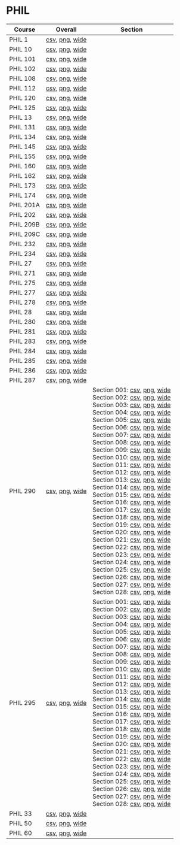 # PHIL

| Course | Overall | Section |
| ------ | ------- | ------- |
| PHIL 1 | [csv](https://github.com/UCSD-Historical-Enrollment-Data/2025Spring/blob/main/overall/PHIL%201.csv), [png](https://raw.githubusercontent.com/UCSD-Historical-Enrollment-Data/2025Spring/main/plot_overall/PHIL%201.png), [wide](https://raw.githubusercontent.com/UCSD-Historical-Enrollment-Data/2025Spring/main/plot_overall_wide/PHIL%201.png) |  |
| PHIL 10 | [csv](https://github.com/UCSD-Historical-Enrollment-Data/2025Spring/blob/main/overall/PHIL%2010.csv), [png](https://raw.githubusercontent.com/UCSD-Historical-Enrollment-Data/2025Spring/main/plot_overall/PHIL%2010.png), [wide](https://raw.githubusercontent.com/UCSD-Historical-Enrollment-Data/2025Spring/main/plot_overall_wide/PHIL%2010.png) |  |
| PHIL 101 | [csv](https://github.com/UCSD-Historical-Enrollment-Data/2025Spring/blob/main/overall/PHIL%20101.csv), [png](https://raw.githubusercontent.com/UCSD-Historical-Enrollment-Data/2025Spring/main/plot_overall/PHIL%20101.png), [wide](https://raw.githubusercontent.com/UCSD-Historical-Enrollment-Data/2025Spring/main/plot_overall_wide/PHIL%20101.png) |  |
| PHIL 102 | [csv](https://github.com/UCSD-Historical-Enrollment-Data/2025Spring/blob/main/overall/PHIL%20102.csv), [png](https://raw.githubusercontent.com/UCSD-Historical-Enrollment-Data/2025Spring/main/plot_overall/PHIL%20102.png), [wide](https://raw.githubusercontent.com/UCSD-Historical-Enrollment-Data/2025Spring/main/plot_overall_wide/PHIL%20102.png) |  |
| PHIL 108 | [csv](https://github.com/UCSD-Historical-Enrollment-Data/2025Spring/blob/main/overall/PHIL%20108.csv), [png](https://raw.githubusercontent.com/UCSD-Historical-Enrollment-Data/2025Spring/main/plot_overall/PHIL%20108.png), [wide](https://raw.githubusercontent.com/UCSD-Historical-Enrollment-Data/2025Spring/main/plot_overall_wide/PHIL%20108.png) |  |
| PHIL 112 | [csv](https://github.com/UCSD-Historical-Enrollment-Data/2025Spring/blob/main/overall/PHIL%20112.csv), [png](https://raw.githubusercontent.com/UCSD-Historical-Enrollment-Data/2025Spring/main/plot_overall/PHIL%20112.png), [wide](https://raw.githubusercontent.com/UCSD-Historical-Enrollment-Data/2025Spring/main/plot_overall_wide/PHIL%20112.png) |  |
| PHIL 120 | [csv](https://github.com/UCSD-Historical-Enrollment-Data/2025Spring/blob/main/overall/PHIL%20120.csv), [png](https://raw.githubusercontent.com/UCSD-Historical-Enrollment-Data/2025Spring/main/plot_overall/PHIL%20120.png), [wide](https://raw.githubusercontent.com/UCSD-Historical-Enrollment-Data/2025Spring/main/plot_overall_wide/PHIL%20120.png) |  |
| PHIL 125 | [csv](https://github.com/UCSD-Historical-Enrollment-Data/2025Spring/blob/main/overall/PHIL%20125.csv), [png](https://raw.githubusercontent.com/UCSD-Historical-Enrollment-Data/2025Spring/main/plot_overall/PHIL%20125.png), [wide](https://raw.githubusercontent.com/UCSD-Historical-Enrollment-Data/2025Spring/main/plot_overall_wide/PHIL%20125.png) |  |
| PHIL 13 | [csv](https://github.com/UCSD-Historical-Enrollment-Data/2025Spring/blob/main/overall/PHIL%2013.csv), [png](https://raw.githubusercontent.com/UCSD-Historical-Enrollment-Data/2025Spring/main/plot_overall/PHIL%2013.png), [wide](https://raw.githubusercontent.com/UCSD-Historical-Enrollment-Data/2025Spring/main/plot_overall_wide/PHIL%2013.png) |  |
| PHIL 131 | [csv](https://github.com/UCSD-Historical-Enrollment-Data/2025Spring/blob/main/overall/PHIL%20131.csv), [png](https://raw.githubusercontent.com/UCSD-Historical-Enrollment-Data/2025Spring/main/plot_overall/PHIL%20131.png), [wide](https://raw.githubusercontent.com/UCSD-Historical-Enrollment-Data/2025Spring/main/plot_overall_wide/PHIL%20131.png) |  |
| PHIL 134 | [csv](https://github.com/UCSD-Historical-Enrollment-Data/2025Spring/blob/main/overall/PHIL%20134.csv), [png](https://raw.githubusercontent.com/UCSD-Historical-Enrollment-Data/2025Spring/main/plot_overall/PHIL%20134.png), [wide](https://raw.githubusercontent.com/UCSD-Historical-Enrollment-Data/2025Spring/main/plot_overall_wide/PHIL%20134.png) |  |
| PHIL 145 | [csv](https://github.com/UCSD-Historical-Enrollment-Data/2025Spring/blob/main/overall/PHIL%20145.csv), [png](https://raw.githubusercontent.com/UCSD-Historical-Enrollment-Data/2025Spring/main/plot_overall/PHIL%20145.png), [wide](https://raw.githubusercontent.com/UCSD-Historical-Enrollment-Data/2025Spring/main/plot_overall_wide/PHIL%20145.png) |  |
| PHIL 155 | [csv](https://github.com/UCSD-Historical-Enrollment-Data/2025Spring/blob/main/overall/PHIL%20155.csv), [png](https://raw.githubusercontent.com/UCSD-Historical-Enrollment-Data/2025Spring/main/plot_overall/PHIL%20155.png), [wide](https://raw.githubusercontent.com/UCSD-Historical-Enrollment-Data/2025Spring/main/plot_overall_wide/PHIL%20155.png) |  |
| PHIL 160 | [csv](https://github.com/UCSD-Historical-Enrollment-Data/2025Spring/blob/main/overall/PHIL%20160.csv), [png](https://raw.githubusercontent.com/UCSD-Historical-Enrollment-Data/2025Spring/main/plot_overall/PHIL%20160.png), [wide](https://raw.githubusercontent.com/UCSD-Historical-Enrollment-Data/2025Spring/main/plot_overall_wide/PHIL%20160.png) |  |
| PHIL 162 | [csv](https://github.com/UCSD-Historical-Enrollment-Data/2025Spring/blob/main/overall/PHIL%20162.csv), [png](https://raw.githubusercontent.com/UCSD-Historical-Enrollment-Data/2025Spring/main/plot_overall/PHIL%20162.png), [wide](https://raw.githubusercontent.com/UCSD-Historical-Enrollment-Data/2025Spring/main/plot_overall_wide/PHIL%20162.png) |  |
| PHIL 173 | [csv](https://github.com/UCSD-Historical-Enrollment-Data/2025Spring/blob/main/overall/PHIL%20173.csv), [png](https://raw.githubusercontent.com/UCSD-Historical-Enrollment-Data/2025Spring/main/plot_overall/PHIL%20173.png), [wide](https://raw.githubusercontent.com/UCSD-Historical-Enrollment-Data/2025Spring/main/plot_overall_wide/PHIL%20173.png) |  |
| PHIL 174 | [csv](https://github.com/UCSD-Historical-Enrollment-Data/2025Spring/blob/main/overall/PHIL%20174.csv), [png](https://raw.githubusercontent.com/UCSD-Historical-Enrollment-Data/2025Spring/main/plot_overall/PHIL%20174.png), [wide](https://raw.githubusercontent.com/UCSD-Historical-Enrollment-Data/2025Spring/main/plot_overall_wide/PHIL%20174.png) |  |
| PHIL 201A | [csv](https://github.com/UCSD-Historical-Enrollment-Data/2025Spring/blob/main/overall/PHIL%20201A.csv), [png](https://raw.githubusercontent.com/UCSD-Historical-Enrollment-Data/2025Spring/main/plot_overall/PHIL%20201A.png), [wide](https://raw.githubusercontent.com/UCSD-Historical-Enrollment-Data/2025Spring/main/plot_overall_wide/PHIL%20201A.png) |  |
| PHIL 202 | [csv](https://github.com/UCSD-Historical-Enrollment-Data/2025Spring/blob/main/overall/PHIL%20202.csv), [png](https://raw.githubusercontent.com/UCSD-Historical-Enrollment-Data/2025Spring/main/plot_overall/PHIL%20202.png), [wide](https://raw.githubusercontent.com/UCSD-Historical-Enrollment-Data/2025Spring/main/plot_overall_wide/PHIL%20202.png) |  |
| PHIL 209B | [csv](https://github.com/UCSD-Historical-Enrollment-Data/2025Spring/blob/main/overall/PHIL%20209B.csv), [png](https://raw.githubusercontent.com/UCSD-Historical-Enrollment-Data/2025Spring/main/plot_overall/PHIL%20209B.png), [wide](https://raw.githubusercontent.com/UCSD-Historical-Enrollment-Data/2025Spring/main/plot_overall_wide/PHIL%20209B.png) |  |
| PHIL 209C | [csv](https://github.com/UCSD-Historical-Enrollment-Data/2025Spring/blob/main/overall/PHIL%20209C.csv), [png](https://raw.githubusercontent.com/UCSD-Historical-Enrollment-Data/2025Spring/main/plot_overall/PHIL%20209C.png), [wide](https://raw.githubusercontent.com/UCSD-Historical-Enrollment-Data/2025Spring/main/plot_overall_wide/PHIL%20209C.png) |  |
| PHIL 232 | [csv](https://github.com/UCSD-Historical-Enrollment-Data/2025Spring/blob/main/overall/PHIL%20232.csv), [png](https://raw.githubusercontent.com/UCSD-Historical-Enrollment-Data/2025Spring/main/plot_overall/PHIL%20232.png), [wide](https://raw.githubusercontent.com/UCSD-Historical-Enrollment-Data/2025Spring/main/plot_overall_wide/PHIL%20232.png) |  |
| PHIL 234 | [csv](https://github.com/UCSD-Historical-Enrollment-Data/2025Spring/blob/main/overall/PHIL%20234.csv), [png](https://raw.githubusercontent.com/UCSD-Historical-Enrollment-Data/2025Spring/main/plot_overall/PHIL%20234.png), [wide](https://raw.githubusercontent.com/UCSD-Historical-Enrollment-Data/2025Spring/main/plot_overall_wide/PHIL%20234.png) |  |
| PHIL 27 | [csv](https://github.com/UCSD-Historical-Enrollment-Data/2025Spring/blob/main/overall/PHIL%2027.csv), [png](https://raw.githubusercontent.com/UCSD-Historical-Enrollment-Data/2025Spring/main/plot_overall/PHIL%2027.png), [wide](https://raw.githubusercontent.com/UCSD-Historical-Enrollment-Data/2025Spring/main/plot_overall_wide/PHIL%2027.png) |  |
| PHIL 271 | [csv](https://github.com/UCSD-Historical-Enrollment-Data/2025Spring/blob/main/overall/PHIL%20271.csv), [png](https://raw.githubusercontent.com/UCSD-Historical-Enrollment-Data/2025Spring/main/plot_overall/PHIL%20271.png), [wide](https://raw.githubusercontent.com/UCSD-Historical-Enrollment-Data/2025Spring/main/plot_overall_wide/PHIL%20271.png) |  |
| PHIL 275 | [csv](https://github.com/UCSD-Historical-Enrollment-Data/2025Spring/blob/main/overall/PHIL%20275.csv), [png](https://raw.githubusercontent.com/UCSD-Historical-Enrollment-Data/2025Spring/main/plot_overall/PHIL%20275.png), [wide](https://raw.githubusercontent.com/UCSD-Historical-Enrollment-Data/2025Spring/main/plot_overall_wide/PHIL%20275.png) |  |
| PHIL 277 | [csv](https://github.com/UCSD-Historical-Enrollment-Data/2025Spring/blob/main/overall/PHIL%20277.csv), [png](https://raw.githubusercontent.com/UCSD-Historical-Enrollment-Data/2025Spring/main/plot_overall/PHIL%20277.png), [wide](https://raw.githubusercontent.com/UCSD-Historical-Enrollment-Data/2025Spring/main/plot_overall_wide/PHIL%20277.png) |  |
| PHIL 278 | [csv](https://github.com/UCSD-Historical-Enrollment-Data/2025Spring/blob/main/overall/PHIL%20278.csv), [png](https://raw.githubusercontent.com/UCSD-Historical-Enrollment-Data/2025Spring/main/plot_overall/PHIL%20278.png), [wide](https://raw.githubusercontent.com/UCSD-Historical-Enrollment-Data/2025Spring/main/plot_overall_wide/PHIL%20278.png) |  |
| PHIL 28 | [csv](https://github.com/UCSD-Historical-Enrollment-Data/2025Spring/blob/main/overall/PHIL%2028.csv), [png](https://raw.githubusercontent.com/UCSD-Historical-Enrollment-Data/2025Spring/main/plot_overall/PHIL%2028.png), [wide](https://raw.githubusercontent.com/UCSD-Historical-Enrollment-Data/2025Spring/main/plot_overall_wide/PHIL%2028.png) |  |
| PHIL 280 | [csv](https://github.com/UCSD-Historical-Enrollment-Data/2025Spring/blob/main/overall/PHIL%20280.csv), [png](https://raw.githubusercontent.com/UCSD-Historical-Enrollment-Data/2025Spring/main/plot_overall/PHIL%20280.png), [wide](https://raw.githubusercontent.com/UCSD-Historical-Enrollment-Data/2025Spring/main/plot_overall_wide/PHIL%20280.png) |  |
| PHIL 281 | [csv](https://github.com/UCSD-Historical-Enrollment-Data/2025Spring/blob/main/overall/PHIL%20281.csv), [png](https://raw.githubusercontent.com/UCSD-Historical-Enrollment-Data/2025Spring/main/plot_overall/PHIL%20281.png), [wide](https://raw.githubusercontent.com/UCSD-Historical-Enrollment-Data/2025Spring/main/plot_overall_wide/PHIL%20281.png) |  |
| PHIL 283 | [csv](https://github.com/UCSD-Historical-Enrollment-Data/2025Spring/blob/main/overall/PHIL%20283.csv), [png](https://raw.githubusercontent.com/UCSD-Historical-Enrollment-Data/2025Spring/main/plot_overall/PHIL%20283.png), [wide](https://raw.githubusercontent.com/UCSD-Historical-Enrollment-Data/2025Spring/main/plot_overall_wide/PHIL%20283.png) |  |
| PHIL 284 | [csv](https://github.com/UCSD-Historical-Enrollment-Data/2025Spring/blob/main/overall/PHIL%20284.csv), [png](https://raw.githubusercontent.com/UCSD-Historical-Enrollment-Data/2025Spring/main/plot_overall/PHIL%20284.png), [wide](https://raw.githubusercontent.com/UCSD-Historical-Enrollment-Data/2025Spring/main/plot_overall_wide/PHIL%20284.png) |  |
| PHIL 285 | [csv](https://github.com/UCSD-Historical-Enrollment-Data/2025Spring/blob/main/overall/PHIL%20285.csv), [png](https://raw.githubusercontent.com/UCSD-Historical-Enrollment-Data/2025Spring/main/plot_overall/PHIL%20285.png), [wide](https://raw.githubusercontent.com/UCSD-Historical-Enrollment-Data/2025Spring/main/plot_overall_wide/PHIL%20285.png) |  |
| PHIL 286 | [csv](https://github.com/UCSD-Historical-Enrollment-Data/2025Spring/blob/main/overall/PHIL%20286.csv), [png](https://raw.githubusercontent.com/UCSD-Historical-Enrollment-Data/2025Spring/main/plot_overall/PHIL%20286.png), [wide](https://raw.githubusercontent.com/UCSD-Historical-Enrollment-Data/2025Spring/main/plot_overall_wide/PHIL%20286.png) |  |
| PHIL 287 | [csv](https://github.com/UCSD-Historical-Enrollment-Data/2025Spring/blob/main/overall/PHIL%20287.csv), [png](https://raw.githubusercontent.com/UCSD-Historical-Enrollment-Data/2025Spring/main/plot_overall/PHIL%20287.png), [wide](https://raw.githubusercontent.com/UCSD-Historical-Enrollment-Data/2025Spring/main/plot_overall_wide/PHIL%20287.png) |  |
| PHIL 290 | [csv](https://github.com/UCSD-Historical-Enrollment-Data/2025Spring/blob/main/overall/PHIL%20290.csv), [png](https://raw.githubusercontent.com/UCSD-Historical-Enrollment-Data/2025Spring/main/plot_overall/PHIL%20290.png), [wide](https://raw.githubusercontent.com/UCSD-Historical-Enrollment-Data/2025Spring/main/plot_overall_wide/PHIL%20290.png) | Section 001: [csv](https://github.com/UCSD-Historical-Enrollment-Data/2025Spring/blob/main/section/PHIL%20290_001.csv), [png](https://raw.githubusercontent.com/UCSD-Historical-Enrollment-Data/2025Spring/main/plot_section/PHIL%20290_001.png), [wide](https://raw.githubusercontent.com/UCSD-Historical-Enrollment-Data/2025Spring/main/plot_section_wide/PHIL%20290_001.png)<br>Section 002: [csv](https://github.com/UCSD-Historical-Enrollment-Data/2025Spring/blob/main/section/PHIL%20290_002.csv), [png](https://raw.githubusercontent.com/UCSD-Historical-Enrollment-Data/2025Spring/main/plot_section/PHIL%20290_002.png), [wide](https://raw.githubusercontent.com/UCSD-Historical-Enrollment-Data/2025Spring/main/plot_section_wide/PHIL%20290_002.png)<br>Section 003: [csv](https://github.com/UCSD-Historical-Enrollment-Data/2025Spring/blob/main/section/PHIL%20290_003.csv), [png](https://raw.githubusercontent.com/UCSD-Historical-Enrollment-Data/2025Spring/main/plot_section/PHIL%20290_003.png), [wide](https://raw.githubusercontent.com/UCSD-Historical-Enrollment-Data/2025Spring/main/plot_section_wide/PHIL%20290_003.png)<br>Section 004: [csv](https://github.com/UCSD-Historical-Enrollment-Data/2025Spring/blob/main/section/PHIL%20290_004.csv), [png](https://raw.githubusercontent.com/UCSD-Historical-Enrollment-Data/2025Spring/main/plot_section/PHIL%20290_004.png), [wide](https://raw.githubusercontent.com/UCSD-Historical-Enrollment-Data/2025Spring/main/plot_section_wide/PHIL%20290_004.png)<br>Section 005: [csv](https://github.com/UCSD-Historical-Enrollment-Data/2025Spring/blob/main/section/PHIL%20290_005.csv), [png](https://raw.githubusercontent.com/UCSD-Historical-Enrollment-Data/2025Spring/main/plot_section/PHIL%20290_005.png), [wide](https://raw.githubusercontent.com/UCSD-Historical-Enrollment-Data/2025Spring/main/plot_section_wide/PHIL%20290_005.png)<br>Section 006: [csv](https://github.com/UCSD-Historical-Enrollment-Data/2025Spring/blob/main/section/PHIL%20290_006.csv), [png](https://raw.githubusercontent.com/UCSD-Historical-Enrollment-Data/2025Spring/main/plot_section/PHIL%20290_006.png), [wide](https://raw.githubusercontent.com/UCSD-Historical-Enrollment-Data/2025Spring/main/plot_section_wide/PHIL%20290_006.png)<br>Section 007: [csv](https://github.com/UCSD-Historical-Enrollment-Data/2025Spring/blob/main/section/PHIL%20290_007.csv), [png](https://raw.githubusercontent.com/UCSD-Historical-Enrollment-Data/2025Spring/main/plot_section/PHIL%20290_007.png), [wide](https://raw.githubusercontent.com/UCSD-Historical-Enrollment-Data/2025Spring/main/plot_section_wide/PHIL%20290_007.png)<br>Section 008: [csv](https://github.com/UCSD-Historical-Enrollment-Data/2025Spring/blob/main/section/PHIL%20290_008.csv), [png](https://raw.githubusercontent.com/UCSD-Historical-Enrollment-Data/2025Spring/main/plot_section/PHIL%20290_008.png), [wide](https://raw.githubusercontent.com/UCSD-Historical-Enrollment-Data/2025Spring/main/plot_section_wide/PHIL%20290_008.png)<br>Section 009: [csv](https://github.com/UCSD-Historical-Enrollment-Data/2025Spring/blob/main/section/PHIL%20290_009.csv), [png](https://raw.githubusercontent.com/UCSD-Historical-Enrollment-Data/2025Spring/main/plot_section/PHIL%20290_009.png), [wide](https://raw.githubusercontent.com/UCSD-Historical-Enrollment-Data/2025Spring/main/plot_section_wide/PHIL%20290_009.png)<br>Section 010: [csv](https://github.com/UCSD-Historical-Enrollment-Data/2025Spring/blob/main/section/PHIL%20290_010.csv), [png](https://raw.githubusercontent.com/UCSD-Historical-Enrollment-Data/2025Spring/main/plot_section/PHIL%20290_010.png), [wide](https://raw.githubusercontent.com/UCSD-Historical-Enrollment-Data/2025Spring/main/plot_section_wide/PHIL%20290_010.png)<br>Section 011: [csv](https://github.com/UCSD-Historical-Enrollment-Data/2025Spring/blob/main/section/PHIL%20290_011.csv), [png](https://raw.githubusercontent.com/UCSD-Historical-Enrollment-Data/2025Spring/main/plot_section/PHIL%20290_011.png), [wide](https://raw.githubusercontent.com/UCSD-Historical-Enrollment-Data/2025Spring/main/plot_section_wide/PHIL%20290_011.png)<br>Section 012: [csv](https://github.com/UCSD-Historical-Enrollment-Data/2025Spring/blob/main/section/PHIL%20290_012.csv), [png](https://raw.githubusercontent.com/UCSD-Historical-Enrollment-Data/2025Spring/main/plot_section/PHIL%20290_012.png), [wide](https://raw.githubusercontent.com/UCSD-Historical-Enrollment-Data/2025Spring/main/plot_section_wide/PHIL%20290_012.png)<br>Section 013: [csv](https://github.com/UCSD-Historical-Enrollment-Data/2025Spring/blob/main/section/PHIL%20290_013.csv), [png](https://raw.githubusercontent.com/UCSD-Historical-Enrollment-Data/2025Spring/main/plot_section/PHIL%20290_013.png), [wide](https://raw.githubusercontent.com/UCSD-Historical-Enrollment-Data/2025Spring/main/plot_section_wide/PHIL%20290_013.png)<br>Section 014: [csv](https://github.com/UCSD-Historical-Enrollment-Data/2025Spring/blob/main/section/PHIL%20290_014.csv), [png](https://raw.githubusercontent.com/UCSD-Historical-Enrollment-Data/2025Spring/main/plot_section/PHIL%20290_014.png), [wide](https://raw.githubusercontent.com/UCSD-Historical-Enrollment-Data/2025Spring/main/plot_section_wide/PHIL%20290_014.png)<br>Section 015: [csv](https://github.com/UCSD-Historical-Enrollment-Data/2025Spring/blob/main/section/PHIL%20290_015.csv), [png](https://raw.githubusercontent.com/UCSD-Historical-Enrollment-Data/2025Spring/main/plot_section/PHIL%20290_015.png), [wide](https://raw.githubusercontent.com/UCSD-Historical-Enrollment-Data/2025Spring/main/plot_section_wide/PHIL%20290_015.png)<br>Section 016: [csv](https://github.com/UCSD-Historical-Enrollment-Data/2025Spring/blob/main/section/PHIL%20290_016.csv), [png](https://raw.githubusercontent.com/UCSD-Historical-Enrollment-Data/2025Spring/main/plot_section/PHIL%20290_016.png), [wide](https://raw.githubusercontent.com/UCSD-Historical-Enrollment-Data/2025Spring/main/plot_section_wide/PHIL%20290_016.png)<br>Section 017: [csv](https://github.com/UCSD-Historical-Enrollment-Data/2025Spring/blob/main/section/PHIL%20290_017.csv), [png](https://raw.githubusercontent.com/UCSD-Historical-Enrollment-Data/2025Spring/main/plot_section/PHIL%20290_017.png), [wide](https://raw.githubusercontent.com/UCSD-Historical-Enrollment-Data/2025Spring/main/plot_section_wide/PHIL%20290_017.png)<br>Section 018: [csv](https://github.com/UCSD-Historical-Enrollment-Data/2025Spring/blob/main/section/PHIL%20290_018.csv), [png](https://raw.githubusercontent.com/UCSD-Historical-Enrollment-Data/2025Spring/main/plot_section/PHIL%20290_018.png), [wide](https://raw.githubusercontent.com/UCSD-Historical-Enrollment-Data/2025Spring/main/plot_section_wide/PHIL%20290_018.png)<br>Section 019: [csv](https://github.com/UCSD-Historical-Enrollment-Data/2025Spring/blob/main/section/PHIL%20290_019.csv), [png](https://raw.githubusercontent.com/UCSD-Historical-Enrollment-Data/2025Spring/main/plot_section/PHIL%20290_019.png), [wide](https://raw.githubusercontent.com/UCSD-Historical-Enrollment-Data/2025Spring/main/plot_section_wide/PHIL%20290_019.png)<br>Section 020: [csv](https://github.com/UCSD-Historical-Enrollment-Data/2025Spring/blob/main/section/PHIL%20290_020.csv), [png](https://raw.githubusercontent.com/UCSD-Historical-Enrollment-Data/2025Spring/main/plot_section/PHIL%20290_020.png), [wide](https://raw.githubusercontent.com/UCSD-Historical-Enrollment-Data/2025Spring/main/plot_section_wide/PHIL%20290_020.png)<br>Section 021: [csv](https://github.com/UCSD-Historical-Enrollment-Data/2025Spring/blob/main/section/PHIL%20290_021.csv), [png](https://raw.githubusercontent.com/UCSD-Historical-Enrollment-Data/2025Spring/main/plot_section/PHIL%20290_021.png), [wide](https://raw.githubusercontent.com/UCSD-Historical-Enrollment-Data/2025Spring/main/plot_section_wide/PHIL%20290_021.png)<br>Section 022: [csv](https://github.com/UCSD-Historical-Enrollment-Data/2025Spring/blob/main/section/PHIL%20290_022.csv), [png](https://raw.githubusercontent.com/UCSD-Historical-Enrollment-Data/2025Spring/main/plot_section/PHIL%20290_022.png), [wide](https://raw.githubusercontent.com/UCSD-Historical-Enrollment-Data/2025Spring/main/plot_section_wide/PHIL%20290_022.png)<br>Section 023: [csv](https://github.com/UCSD-Historical-Enrollment-Data/2025Spring/blob/main/section/PHIL%20290_023.csv), [png](https://raw.githubusercontent.com/UCSD-Historical-Enrollment-Data/2025Spring/main/plot_section/PHIL%20290_023.png), [wide](https://raw.githubusercontent.com/UCSD-Historical-Enrollment-Data/2025Spring/main/plot_section_wide/PHIL%20290_023.png)<br>Section 024: [csv](https://github.com/UCSD-Historical-Enrollment-Data/2025Spring/blob/main/section/PHIL%20290_024.csv), [png](https://raw.githubusercontent.com/UCSD-Historical-Enrollment-Data/2025Spring/main/plot_section/PHIL%20290_024.png), [wide](https://raw.githubusercontent.com/UCSD-Historical-Enrollment-Data/2025Spring/main/plot_section_wide/PHIL%20290_024.png)<br>Section 025: [csv](https://github.com/UCSD-Historical-Enrollment-Data/2025Spring/blob/main/section/PHIL%20290_025.csv), [png](https://raw.githubusercontent.com/UCSD-Historical-Enrollment-Data/2025Spring/main/plot_section/PHIL%20290_025.png), [wide](https://raw.githubusercontent.com/UCSD-Historical-Enrollment-Data/2025Spring/main/plot_section_wide/PHIL%20290_025.png)<br>Section 026: [csv](https://github.com/UCSD-Historical-Enrollment-Data/2025Spring/blob/main/section/PHIL%20290_026.csv), [png](https://raw.githubusercontent.com/UCSD-Historical-Enrollment-Data/2025Spring/main/plot_section/PHIL%20290_026.png), [wide](https://raw.githubusercontent.com/UCSD-Historical-Enrollment-Data/2025Spring/main/plot_section_wide/PHIL%20290_026.png)<br>Section 027: [csv](https://github.com/UCSD-Historical-Enrollment-Data/2025Spring/blob/main/section/PHIL%20290_027.csv), [png](https://raw.githubusercontent.com/UCSD-Historical-Enrollment-Data/2025Spring/main/plot_section/PHIL%20290_027.png), [wide](https://raw.githubusercontent.com/UCSD-Historical-Enrollment-Data/2025Spring/main/plot_section_wide/PHIL%20290_027.png)<br>Section 028: [csv](https://github.com/UCSD-Historical-Enrollment-Data/2025Spring/blob/main/section/PHIL%20290_028.csv), [png](https://raw.githubusercontent.com/UCSD-Historical-Enrollment-Data/2025Spring/main/plot_section/PHIL%20290_028.png), [wide](https://raw.githubusercontent.com/UCSD-Historical-Enrollment-Data/2025Spring/main/plot_section_wide/PHIL%20290_028.png) |
| PHIL 295 | [csv](https://github.com/UCSD-Historical-Enrollment-Data/2025Spring/blob/main/overall/PHIL%20295.csv), [png](https://raw.githubusercontent.com/UCSD-Historical-Enrollment-Data/2025Spring/main/plot_overall/PHIL%20295.png), [wide](https://raw.githubusercontent.com/UCSD-Historical-Enrollment-Data/2025Spring/main/plot_overall_wide/PHIL%20295.png) | Section 001: [csv](https://github.com/UCSD-Historical-Enrollment-Data/2025Spring/blob/main/section/PHIL%20295_001.csv), [png](https://raw.githubusercontent.com/UCSD-Historical-Enrollment-Data/2025Spring/main/plot_section/PHIL%20295_001.png), [wide](https://raw.githubusercontent.com/UCSD-Historical-Enrollment-Data/2025Spring/main/plot_section_wide/PHIL%20295_001.png)<br>Section 002: [csv](https://github.com/UCSD-Historical-Enrollment-Data/2025Spring/blob/main/section/PHIL%20295_002.csv), [png](https://raw.githubusercontent.com/UCSD-Historical-Enrollment-Data/2025Spring/main/plot_section/PHIL%20295_002.png), [wide](https://raw.githubusercontent.com/UCSD-Historical-Enrollment-Data/2025Spring/main/plot_section_wide/PHIL%20295_002.png)<br>Section 003: [csv](https://github.com/UCSD-Historical-Enrollment-Data/2025Spring/blob/main/section/PHIL%20295_003.csv), [png](https://raw.githubusercontent.com/UCSD-Historical-Enrollment-Data/2025Spring/main/plot_section/PHIL%20295_003.png), [wide](https://raw.githubusercontent.com/UCSD-Historical-Enrollment-Data/2025Spring/main/plot_section_wide/PHIL%20295_003.png)<br>Section 004: [csv](https://github.com/UCSD-Historical-Enrollment-Data/2025Spring/blob/main/section/PHIL%20295_004.csv), [png](https://raw.githubusercontent.com/UCSD-Historical-Enrollment-Data/2025Spring/main/plot_section/PHIL%20295_004.png), [wide](https://raw.githubusercontent.com/UCSD-Historical-Enrollment-Data/2025Spring/main/plot_section_wide/PHIL%20295_004.png)<br>Section 005: [csv](https://github.com/UCSD-Historical-Enrollment-Data/2025Spring/blob/main/section/PHIL%20295_005.csv), [png](https://raw.githubusercontent.com/UCSD-Historical-Enrollment-Data/2025Spring/main/plot_section/PHIL%20295_005.png), [wide](https://raw.githubusercontent.com/UCSD-Historical-Enrollment-Data/2025Spring/main/plot_section_wide/PHIL%20295_005.png)<br>Section 006: [csv](https://github.com/UCSD-Historical-Enrollment-Data/2025Spring/blob/main/section/PHIL%20295_006.csv), [png](https://raw.githubusercontent.com/UCSD-Historical-Enrollment-Data/2025Spring/main/plot_section/PHIL%20295_006.png), [wide](https://raw.githubusercontent.com/UCSD-Historical-Enrollment-Data/2025Spring/main/plot_section_wide/PHIL%20295_006.png)<br>Section 007: [csv](https://github.com/UCSD-Historical-Enrollment-Data/2025Spring/blob/main/section/PHIL%20295_007.csv), [png](https://raw.githubusercontent.com/UCSD-Historical-Enrollment-Data/2025Spring/main/plot_section/PHIL%20295_007.png), [wide](https://raw.githubusercontent.com/UCSD-Historical-Enrollment-Data/2025Spring/main/plot_section_wide/PHIL%20295_007.png)<br>Section 008: [csv](https://github.com/UCSD-Historical-Enrollment-Data/2025Spring/blob/main/section/PHIL%20295_008.csv), [png](https://raw.githubusercontent.com/UCSD-Historical-Enrollment-Data/2025Spring/main/plot_section/PHIL%20295_008.png), [wide](https://raw.githubusercontent.com/UCSD-Historical-Enrollment-Data/2025Spring/main/plot_section_wide/PHIL%20295_008.png)<br>Section 009: [csv](https://github.com/UCSD-Historical-Enrollment-Data/2025Spring/blob/main/section/PHIL%20295_009.csv), [png](https://raw.githubusercontent.com/UCSD-Historical-Enrollment-Data/2025Spring/main/plot_section/PHIL%20295_009.png), [wide](https://raw.githubusercontent.com/UCSD-Historical-Enrollment-Data/2025Spring/main/plot_section_wide/PHIL%20295_009.png)<br>Section 010: [csv](https://github.com/UCSD-Historical-Enrollment-Data/2025Spring/blob/main/section/PHIL%20295_010.csv), [png](https://raw.githubusercontent.com/UCSD-Historical-Enrollment-Data/2025Spring/main/plot_section/PHIL%20295_010.png), [wide](https://raw.githubusercontent.com/UCSD-Historical-Enrollment-Data/2025Spring/main/plot_section_wide/PHIL%20295_010.png)<br>Section 011: [csv](https://github.com/UCSD-Historical-Enrollment-Data/2025Spring/blob/main/section/PHIL%20295_011.csv), [png](https://raw.githubusercontent.com/UCSD-Historical-Enrollment-Data/2025Spring/main/plot_section/PHIL%20295_011.png), [wide](https://raw.githubusercontent.com/UCSD-Historical-Enrollment-Data/2025Spring/main/plot_section_wide/PHIL%20295_011.png)<br>Section 012: [csv](https://github.com/UCSD-Historical-Enrollment-Data/2025Spring/blob/main/section/PHIL%20295_012.csv), [png](https://raw.githubusercontent.com/UCSD-Historical-Enrollment-Data/2025Spring/main/plot_section/PHIL%20295_012.png), [wide](https://raw.githubusercontent.com/UCSD-Historical-Enrollment-Data/2025Spring/main/plot_section_wide/PHIL%20295_012.png)<br>Section 013: [csv](https://github.com/UCSD-Historical-Enrollment-Data/2025Spring/blob/main/section/PHIL%20295_013.csv), [png](https://raw.githubusercontent.com/UCSD-Historical-Enrollment-Data/2025Spring/main/plot_section/PHIL%20295_013.png), [wide](https://raw.githubusercontent.com/UCSD-Historical-Enrollment-Data/2025Spring/main/plot_section_wide/PHIL%20295_013.png)<br>Section 014: [csv](https://github.com/UCSD-Historical-Enrollment-Data/2025Spring/blob/main/section/PHIL%20295_014.csv), [png](https://raw.githubusercontent.com/UCSD-Historical-Enrollment-Data/2025Spring/main/plot_section/PHIL%20295_014.png), [wide](https://raw.githubusercontent.com/UCSD-Historical-Enrollment-Data/2025Spring/main/plot_section_wide/PHIL%20295_014.png)<br>Section 015: [csv](https://github.com/UCSD-Historical-Enrollment-Data/2025Spring/blob/main/section/PHIL%20295_015.csv), [png](https://raw.githubusercontent.com/UCSD-Historical-Enrollment-Data/2025Spring/main/plot_section/PHIL%20295_015.png), [wide](https://raw.githubusercontent.com/UCSD-Historical-Enrollment-Data/2025Spring/main/plot_section_wide/PHIL%20295_015.png)<br>Section 016: [csv](https://github.com/UCSD-Historical-Enrollment-Data/2025Spring/blob/main/section/PHIL%20295_016.csv), [png](https://raw.githubusercontent.com/UCSD-Historical-Enrollment-Data/2025Spring/main/plot_section/PHIL%20295_016.png), [wide](https://raw.githubusercontent.com/UCSD-Historical-Enrollment-Data/2025Spring/main/plot_section_wide/PHIL%20295_016.png)<br>Section 017: [csv](https://github.com/UCSD-Historical-Enrollment-Data/2025Spring/blob/main/section/PHIL%20295_017.csv), [png](https://raw.githubusercontent.com/UCSD-Historical-Enrollment-Data/2025Spring/main/plot_section/PHIL%20295_017.png), [wide](https://raw.githubusercontent.com/UCSD-Historical-Enrollment-Data/2025Spring/main/plot_section_wide/PHIL%20295_017.png)<br>Section 018: [csv](https://github.com/UCSD-Historical-Enrollment-Data/2025Spring/blob/main/section/PHIL%20295_018.csv), [png](https://raw.githubusercontent.com/UCSD-Historical-Enrollment-Data/2025Spring/main/plot_section/PHIL%20295_018.png), [wide](https://raw.githubusercontent.com/UCSD-Historical-Enrollment-Data/2025Spring/main/plot_section_wide/PHIL%20295_018.png)<br>Section 019: [csv](https://github.com/UCSD-Historical-Enrollment-Data/2025Spring/blob/main/section/PHIL%20295_019.csv), [png](https://raw.githubusercontent.com/UCSD-Historical-Enrollment-Data/2025Spring/main/plot_section/PHIL%20295_019.png), [wide](https://raw.githubusercontent.com/UCSD-Historical-Enrollment-Data/2025Spring/main/plot_section_wide/PHIL%20295_019.png)<br>Section 020: [csv](https://github.com/UCSD-Historical-Enrollment-Data/2025Spring/blob/main/section/PHIL%20295_020.csv), [png](https://raw.githubusercontent.com/UCSD-Historical-Enrollment-Data/2025Spring/main/plot_section/PHIL%20295_020.png), [wide](https://raw.githubusercontent.com/UCSD-Historical-Enrollment-Data/2025Spring/main/plot_section_wide/PHIL%20295_020.png)<br>Section 021: [csv](https://github.com/UCSD-Historical-Enrollment-Data/2025Spring/blob/main/section/PHIL%20295_021.csv), [png](https://raw.githubusercontent.com/UCSD-Historical-Enrollment-Data/2025Spring/main/plot_section/PHIL%20295_021.png), [wide](https://raw.githubusercontent.com/UCSD-Historical-Enrollment-Data/2025Spring/main/plot_section_wide/PHIL%20295_021.png)<br>Section 022: [csv](https://github.com/UCSD-Historical-Enrollment-Data/2025Spring/blob/main/section/PHIL%20295_022.csv), [png](https://raw.githubusercontent.com/UCSD-Historical-Enrollment-Data/2025Spring/main/plot_section/PHIL%20295_022.png), [wide](https://raw.githubusercontent.com/UCSD-Historical-Enrollment-Data/2025Spring/main/plot_section_wide/PHIL%20295_022.png)<br>Section 023: [csv](https://github.com/UCSD-Historical-Enrollment-Data/2025Spring/blob/main/section/PHIL%20295_023.csv), [png](https://raw.githubusercontent.com/UCSD-Historical-Enrollment-Data/2025Spring/main/plot_section/PHIL%20295_023.png), [wide](https://raw.githubusercontent.com/UCSD-Historical-Enrollment-Data/2025Spring/main/plot_section_wide/PHIL%20295_023.png)<br>Section 024: [csv](https://github.com/UCSD-Historical-Enrollment-Data/2025Spring/blob/main/section/PHIL%20295_024.csv), [png](https://raw.githubusercontent.com/UCSD-Historical-Enrollment-Data/2025Spring/main/plot_section/PHIL%20295_024.png), [wide](https://raw.githubusercontent.com/UCSD-Historical-Enrollment-Data/2025Spring/main/plot_section_wide/PHIL%20295_024.png)<br>Section 025: [csv](https://github.com/UCSD-Historical-Enrollment-Data/2025Spring/blob/main/section/PHIL%20295_025.csv), [png](https://raw.githubusercontent.com/UCSD-Historical-Enrollment-Data/2025Spring/main/plot_section/PHIL%20295_025.png), [wide](https://raw.githubusercontent.com/UCSD-Historical-Enrollment-Data/2025Spring/main/plot_section_wide/PHIL%20295_025.png)<br>Section 026: [csv](https://github.com/UCSD-Historical-Enrollment-Data/2025Spring/blob/main/section/PHIL%20295_026.csv), [png](https://raw.githubusercontent.com/UCSD-Historical-Enrollment-Data/2025Spring/main/plot_section/PHIL%20295_026.png), [wide](https://raw.githubusercontent.com/UCSD-Historical-Enrollment-Data/2025Spring/main/plot_section_wide/PHIL%20295_026.png)<br>Section 027: [csv](https://github.com/UCSD-Historical-Enrollment-Data/2025Spring/blob/main/section/PHIL%20295_027.csv), [png](https://raw.githubusercontent.com/UCSD-Historical-Enrollment-Data/2025Spring/main/plot_section/PHIL%20295_027.png), [wide](https://raw.githubusercontent.com/UCSD-Historical-Enrollment-Data/2025Spring/main/plot_section_wide/PHIL%20295_027.png)<br>Section 028: [csv](https://github.com/UCSD-Historical-Enrollment-Data/2025Spring/blob/main/section/PHIL%20295_028.csv), [png](https://raw.githubusercontent.com/UCSD-Historical-Enrollment-Data/2025Spring/main/plot_section/PHIL%20295_028.png), [wide](https://raw.githubusercontent.com/UCSD-Historical-Enrollment-Data/2025Spring/main/plot_section_wide/PHIL%20295_028.png) |
| PHIL 33 | [csv](https://github.com/UCSD-Historical-Enrollment-Data/2025Spring/blob/main/overall/PHIL%2033.csv), [png](https://raw.githubusercontent.com/UCSD-Historical-Enrollment-Data/2025Spring/main/plot_overall/PHIL%2033.png), [wide](https://raw.githubusercontent.com/UCSD-Historical-Enrollment-Data/2025Spring/main/plot_overall_wide/PHIL%2033.png) |  |
| PHIL 50 | [csv](https://github.com/UCSD-Historical-Enrollment-Data/2025Spring/blob/main/overall/PHIL%2050.csv), [png](https://raw.githubusercontent.com/UCSD-Historical-Enrollment-Data/2025Spring/main/plot_overall/PHIL%2050.png), [wide](https://raw.githubusercontent.com/UCSD-Historical-Enrollment-Data/2025Spring/main/plot_overall_wide/PHIL%2050.png) |  |
| PHIL 60 | [csv](https://github.com/UCSD-Historical-Enrollment-Data/2025Spring/blob/main/overall/PHIL%2060.csv), [png](https://raw.githubusercontent.com/UCSD-Historical-Enrollment-Data/2025Spring/main/plot_overall/PHIL%2060.png), [wide](https://raw.githubusercontent.com/UCSD-Historical-Enrollment-Data/2025Spring/main/plot_overall_wide/PHIL%2060.png) |  |
